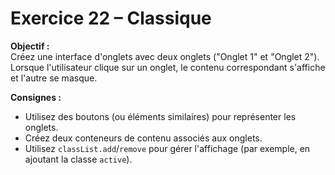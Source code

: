 # Exercice 22 – Classique

**Objectif :**  
Créez une interface d'onglets avec deux onglets ("Onglet 1" et "Onglet 2"). Lorsque l'utilisateur clique sur un onglet, le contenu correspondant s'affiche et l'autre se masque.

**Consignes :**

- Utilisez des boutons (ou éléments similaires) pour représenter les onglets.
- Créez deux conteneurs de contenu associés aux onglets.
- Utilisez `classList.add`/`remove` pour gérer l'affichage (par exemple, en ajoutant la classe `active`).